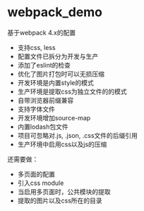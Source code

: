 # webpack_demo
基于webpack 4.x的配置
- 支持css, less
- 配置文件已拆分为开发与生产
- 添加了eslint的检查
- 优化了图片打包时可以无损压缩
- 开发环境是内置style的模式
- 生产环境是提取css为独立文件的的模式
- 自带浏览器前缀兼容
- 支持字体文件
- 开发环境增加source-map
- 内置lodash包文件
- 项目可忽略对.js, .json, .css文件的后缀引用
- 生产环境中启用css以及js的压缩

还需要做：
- 多页面的配置
- 引入css module
- 当启用多页面时，公共模块的提取
- 提取的图片以及css所在的目录
